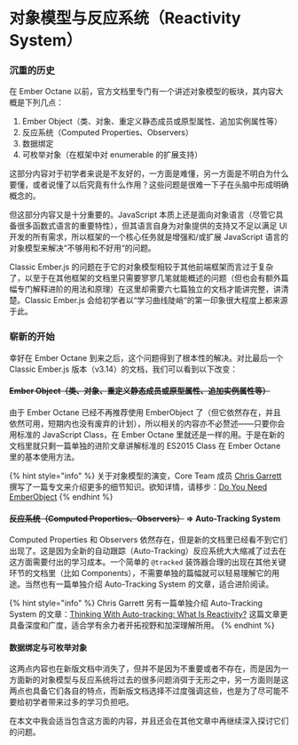 # 对象模型与反应系统（Reactivity System）

### 沉重的历史 <a id="historic-burden"></a>

在 Ember Octane 以前，官方文档里专门有一个讲述对象模型的板块，其内容大概是下列几点：

1. Ember Object（类、对象、重定义静态成员或原型属性、追加实例属性等）
2. 反应系统（Computed Properties、Observers）
3. 数据绑定
4. 可枚举对象（在框架中对 enumerable 的扩展支持）

这部分内容对于初学者来说是不友好的，一方面是难懂，另一方面是不明白为什么要懂，或者说懂了以后究竟有什么作用？这些问题是很难一下子在头脑中形成明确概念的。

但这部分内容又是十分重要的。JavaScript 本质上还是面向对象语言（尽管它具备很多函数式语言的重要特性），但其语言自身为对象提供的支持又不足以满足 UI 开发的所有需求，所以框架的一个核心任务就是增强和/或扩展 JavaScript 语言的对象模型来解决“不够用和不好用“的问题。

Classic Ember.js 的问题在于它的对象模型相较于其他前端框架而言过于复杂了，以至于在其他框架的文档里只需要寥寥几笔就能概述的问题（但也会有额外篇幅专门解释进阶的用法和原理）在这里却需要六七篇独立的文档才能讲完整，讲清楚。Classic Ember.js 会给初学者以“学习曲线陡峭“的第一印象很大程度上都来源于此。

### 崭新的开始 <a id="a-new-beginning"></a>

幸好在 Ember Octane 到来之后，这个问题得到了根本性的解决。对比最后一个 Classic Ember.js 版本（v3.14）的文档，我们可以看到以下改变：

#### ~~Ember Object（类、对象、重定义静态成员或原型属性、追加实例属性等）~~ <a id="optional-ember-object"></a>

由于 Ember Octane 已经不再推荐使用 EmberObject 了（但它依然存在，并且依然可用，短期内也没有废弃的计划），所以相关的内容亦不必赘述——只要你会用标准的 JavaScript Class，在 Ember Octane 里就还是一样的用。于是在新的文档里就只剩一篇单独的进阶文章讲解标准的 ES2015 Class 在 Ember Octane 里的基本使用方法。

{% hint style="info" %}
关于对象模型的演变，Core Team 成员 [Chris Garrett](https://www.pzuraq.com/author/pzuraq/) 撰写了一篇专文来介绍更多的细节知识。欲知详情，请移步：[Do You Need EmberObject](https://www.pzuraq.com/do-you-need-ember-object/)
{% endhint %}

#### ~~反应系统（Computed Properties、Observers）~~ =&gt; Auto-Tracking System <a id="auto-tracking-system"></a>

Computed Properties 和 Observers 依然存在，但是新的文档里已经看不到它们出现了。这是因为全新的自动跟踪（Auto-Tracking）反应系统大大缩减了过去在这方面需要付出的学习成本。一个简单的 `@tracked` 装饰器合理的出现在其他关键环节的文档里（比如 Components），不需要单独的篇幅就可以轻易理解它的用途。当然也有一篇单独介绍 Auto-Tracking System 的文章，适合进阶阅读。

{% hint style="info" %}
Chris Garrett 另有一篇单独介绍 Auto-Tracking System 的文章：[Thinking With Auto-tracking: What Is Reactivity?](https://www.pzuraq.com/thinking-with-autotracking-what-is-reactivity/) 这篇文章更具备深度和广度，适合学有余力者开拓视野和加深理解所用。
{% endhint %}

#### 数据绑定与可枚举对象 <a id="binding-and-enumerable"></a>

这两点内容也在新版文档中消失了，但并不是因为不重要或者不存在，而是因为一方面新的对象模型与反应系统将过去的很多问题消弭于无形之中，另一方面则是这两点也具备它们各自的特点，而新版文档选择不过度强调这些，也是为了尽可能不要给初学者带来过多的学习负担吧。

在本文中我会适当包含这方面的内容，并且还会在其他文章中再继续深入探讨它们的问题。

